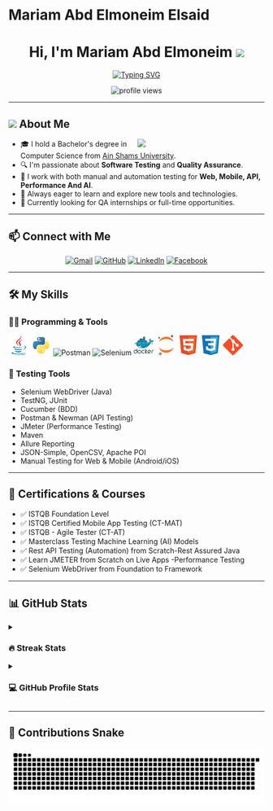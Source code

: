# Mariam Abd Elmoneim Elsaid

<h1 align="center">Hi, I'm Mariam Abd Elmoneim <img src="https://media.giphy.com/media/hvRJCLFzcasrR4ia7z/giphy.gif" width="40"></h1>

<p align="center">
  <a href="https://git.io/typing-svg">
    <img src="https://readme-typing-svg.demolab.com?font=Exo+2&weight=500&size=30&pause=1000&color=95F2F7&center=true&vCenter=true&width=600&lines=QA+Engineer+%7C+Software+Tester;Passionate+about+Software+Testing" alt="Typing SVG" />
  </a>
</p>

<p align="center"> 
	<img src="https://komarev.com/ghpvc/?username=mariamAbdelmonim&label=Profile%20views&color=0e75b6&style=plastic" alt="profile views" />
</p>

---

## <picture><img src="https://github.com/7oSkaaa/7oSkaaa/blob/main/Images/about_me.gif?raw=true" width="50px"></picture> About Me

<picture><img align="right" src="https://github.com/7oSkaaa/7oSkaaa/blob/main/Images/Right_Side.gif?raw=true" width="250px"></picture>

- 🎓 I hold a Bachelor's degree in Computer Science from [Ain Shams University](https://www.asu.edu.eg/ar).
- 🔍 I'm passionate about **Software Testing** and **Quality Assurance**.
- 🧪 I work with both manual and automation testing for **Web, Mobile, API, Performance And AI**.
- 🧠 Always eager to learn and explore new tools and technologies.
- 💼 Currently looking for QA internships or full-time opportunities.

---

## 📫 Connect with Me

<p align="center">
	<a href="mailto:mariamabdelmoneim011@gmail.com"><img src="https://img.shields.io/badge/gmail-%23EA4335.svg?style=plastic&logo=gmail&logoColor=white" alt="Gmail"/></a>
	<a href="https://github.com/mariamAbdelmonim"><img src="https://img.shields.io/badge/github-%23181717.svg?style=plastic&logo=github&logoColor=white" alt="GitHub"/></a>
	<a href="https://www.linkedin.com/in/mariam-abd-elmoneim-34b6371bb/"><img src="https://img.shields.io/badge/linkedin-%230A66C2.svg?style=plastic&logo=linkedin&logoColor=white" alt="LinkedIn"/></a>
	<a href="https://www.facebook.com/profile.php?id=61552205187633&locale=ar_AR"><img src="https://img.shields.io/badge/facebook-%231877F2.svg?style=plastic&logo=facebook&logoColor=white" alt="Facebook"/></a>
</p>

---

## 🛠️ My Skills

### 👩‍💻 Programming & Tools

<p align="left">
  <img src="https://raw.githubusercontent.com/devicons/devicon/master/icons/java/java-original.svg" alt="Java" width="40" height="40"/>
  <img src="https://raw.githubusercontent.com/devicons/devicon/master/icons/python/python-original.svg" alt="Python" width="40" height="40"/>
  <img src="https://www.vectorlogo.zone/logos/getpostman/getpostman-icon.svg" alt="Postman" width="40" height="40"/>
  <img src="https://raw.githubusercontent.com/detain/svg-logos/780f25886640cef088af994181646db2f6b1a3f8/svg/selenium-logo.svg" alt="Selenium" width="40" height="40"/>
  <img src="https://raw.githubusercontent.com/devicons/devicon/master/icons/docker/docker-original-wordmark.svg" alt="Docker" width="40" height="40"/>
  <img src="https://raw.githubusercontent.com/devicons/devicon/master/icons/jupyter/jupyter-original.svg" alt="Jupyter" width="40" height="40"/>
  <img src="https://raw.githubusercontent.com/devicons/devicon/master/icons/html5/html5-original.svg" alt="HTML" width="40" height="40"/>
  <img src="https://raw.githubusercontent.com/devicons/devicon/master/icons/css3/css3-original.svg" alt="CSS" width="40" height="40"/>
  <img src="https://raw.githubusercontent.com/devicons/devicon/master/icons/git/git-original.svg" alt="Git" width="40" height="40"/>
</p>

### 🧪 Testing Tools

- Selenium WebDriver (Java)  
- TestNG, JUnit  
- Cucumber (BDD)  
- Postman & Newman (API Testing)  
- JMeter (Performance Testing)  
- Maven  
- Allure Reporting  
- JSON-Simple, OpenCSV, Apache POI  
- Manual Testing for Web & Mobile (Android/iOS)  

---

## 🧠 Certifications & Courses

- ✅ ISTQB Foundation Level
- ✅ ISTQB Certified Mobile App Testing (CT-MAT)
- ✅ ISTQB - Agile Tester (CT-AT)
- ✅ Masterclass Testing Machine Learning (AI) Models
- ✅ Rest API Testing (Automation) from Scratch-Rest Assured Java
- ✅ Learn JMETER from Scratch on Live Apps -Performance Testing
- ✅ Selenium WebDriver from Foundation to Framework  

---

## 📊 GitHub Stats

<details>
  <summary><h3>🔥 Streak Stats</h3></summary>
  <p align="center">
    <img src="https://github-readme-streak-stats.herokuapp.com/?user=mariamAbdelmonim&theme=tokyonight_duo" alt="Streak Stats" />
  </p>
</details>

<details>
  <summary><h3>💻 GitHub Profile Stats</h3></summary>
  <p align="center">
    <img src="https://github-readme-stats.vercel.app/api?username=mariamAbdelmonim&show_icons=true&theme=tokyonight&count_private=true" height="230px"/>
    <img src="https://github-readme-stats.vercel.app/api/top-langs?username=mariamAbdelmonim&langs_count=8&layout=compact&theme=tokyonight" height="230px"/>
  </p>
</details>

---

## 🐍 Contributions Snake

<p align="center">
  <img src="https://github.com/7oSkaaa/7oSkaaa/blob/output/github-contribution-grid-snake.svg" alt="Snake animation" />
</p>
